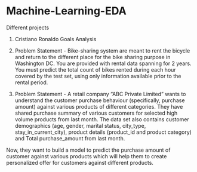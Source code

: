 # Machine-Learning-EDA

Different projects
1. Cristiano Ronaldo Goals Analysis

2. Problem Statement - Bike-sharing system are meant to rent the bicycle and return to the different place for the bike sharing purpose in Washington DC.
You are provided with rental data spanning for 2 years. You must predict the total count of bikes rented during each hour covered by the test set, using only information available prior to the rental period.

3. Problem Statement - A retail company “ABC Private Limited” wants to understand the customer purchase behaviour (specifically, purchase amount) against various products of different categories. They have shared purchase summary of various customers for selected high volume products from last month.
The data set also contains customer demographics (age, gender, marital status, city_type, stay_in_current_city), product details (product_id and product category) and Total purchase_amount from last month.

Now, they want to build a model to predict the purchase amount of customer against various products which will help them to create personalized offer for customers against different products.


